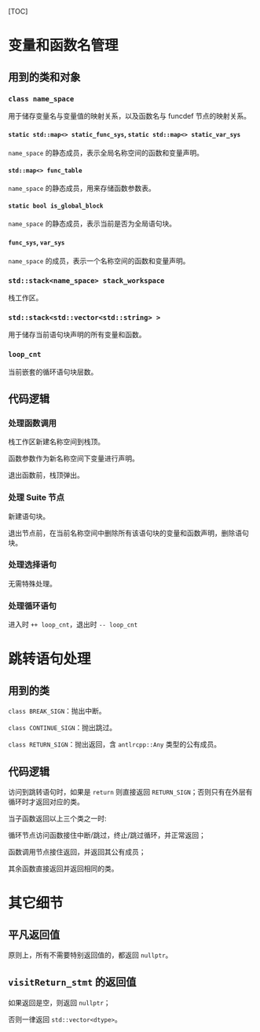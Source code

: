 [TOC]
# 变量和函数名管理
## 用到的类和对象
### `class name_space`
用于储存变量名与变量值的映射关系，以及函数名与 funcdef 节点的映射关系。
#### `static std::map<> static_func_sys`, `static std::map<> static_var_sys`
`name_space` 的静态成员，表示全局名称空间的函数和变量声明。
#### `std::map<> func_table`
`name_space` 的静态成员，用来存储函数参数表。
#### `static bool is_global_block`
`name_space` 的静态成员，表示当前是否为全局语句块。
#### `func_sys`, `var_sys`
`name_space` 的成员，表示一个名称空间的函数和变量声明。
### `std::stack<name_space> stack_workspace`
栈工作区。
### `std::stack<std::vector<std::string> >`
用于储存当前语句块声明的所有变量和函数。
### `loop_cnt`
当前嵌套的循环语句块层数。
## 代码逻辑
### 处理函数调用
栈工作区新建名称空间到栈顶。

函数参数作为新名称空间下变量进行声明。

退出函数前，栈顶弹出。
### 处理 Suite 节点
新建语句块。

退出节点前，在当前名称空间中删除所有该语句块的变量和函数声明，删除语句块。
### 处理选择语句
无需特殊处理。
### 处理循环语句
进入时 `++ loop_cnt`，退出时 `-- loop_cnt`
# 跳转语句处理
## 用到的类
`class BREAK_SIGN`：抛出中断。

`class CONTINUE_SIGN`：抛出跳过。

`class RETURN_SIGN`：抛出返回，含 `antlrcpp::Any` 类型的公有成员。
## 代码逻辑
访问到跳转语句时，如果是 `return` 则直接返回 `RETURN_SIGN`；否则只有在外层有循环时才返回对应的类。

当子函数返回以上三个类之一时:

循环节点访问函数接住中断/跳过，终止/跳过循环，并正常返回；

函数调用节点接住返回，并返回其公有成员；

其余函数直接返回并返回相同的类。
# 其它细节
## 平凡返回值
原则上，所有不需要特别返回值的，都返回 `nullptr`。
## `visitReturn_stmt` 的返回值
如果返回是空，则返回 `nullptr`；

否则一律返回 `std::vector<dtype>`。